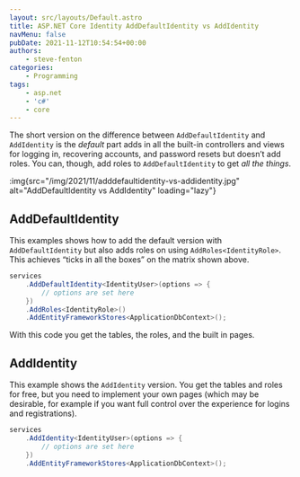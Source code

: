 ```yaml
---
layout: src/layouts/Default.astro
title: ASP.NET Core Identity AddDefaultIdentity vs AddIdentity
navMenu: false
pubDate: 2021-11-12T10:54:54+00:00
authors:
    - steve-fenton
categories:
    - Programming
tags:
    - asp.net
    - 'c#'
    - core
---
```


The short version on the difference between `AddDefaultIdentity` and `AddIdentity` is the *default* part adds in all the built-in controllers and views for logging in, recovering accounts, and password resets but doesn’t add roles. You can, though, add roles to `AddDefaultIdentity` to get *all the things*.

:img{src="/img/2021/11/adddefaultidentity-vs-addidentity.jpg" alt="AddDefaultIdentity vs AddIdentity" loading="lazy"}

## AddDefaultIdentity

This examples shows how to add the default version with `AddDefaultIdentity` but also adds roles on using `AddRoles<IdentityRole>`. This achieves “ticks in all the boxes” on the matrix shown above.

```csharp
services
    .AddDefaultIdentity<IdentityUser>(options => { 
        // options are set here
    })
    .AddRoles<IdentityRole>()
    .AddEntityFrameworkStores<ApplicationDbContext>();
```

With this code you get the tables, the roles, and the built in pages.

## AddIdentity

This example shows the `AddIdentity` version. You get the tables and roles for free, but you need to implement your own pages (which may be desirable, for example if you want full control over the experience for logins and registrations).

```csharp
services
    .AddIdentity<IdentityUser>(options => { 
        // options are set here
    })
    .AddEntityFrameworkStores<ApplicationDbContext>();
```
